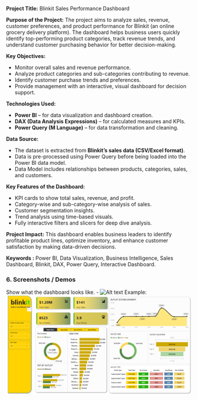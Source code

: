 
**Project Title:** Blinkit Sales Performance Dashboard

**Purpose of the Project:**
The project aims to analyze sales, revenue, customer preferences, and product performance for Blinkit (an online grocery delivery platform). The dashboard helps business users quickly identify top-performing product categories, track revenue trends, and understand customer purchasing behavior for better decision-making.

**Key Objectives:**

* Monitor overall sales and revenue performance.
* Analyze product categories and sub-categories contributing to revenue.
* Identify customer purchase trends and preferences.
* Provide management with an interactive, visual dashboard for decision support.

**Technologies Used:**

* **Power BI** – for data visualization and dashboard creation.
* **DAX (Data Analysis Expressions)** – for calculated measures and KPIs.
* **Power Query (M Language)** – for data transformation and cleaning.

**Data Source:**

* The dataset is extracted from **Blinkit’s sales data (CSV/Excel format)**.
* Data is pre-processed using Power Query before being loaded into the Power BI data model.
* Data Model includes relationships between products, categories, sales, and customers.

**Key Features of the Dashboard:**

* KPI cards to show total sales, revenue, and profit.
* Category-wise and sub-category-wise analysis of sales.
* Customer segmentation insights.
* Trend analysis using time-based visuals.
* Fully interactive filters and slicers for deep dive analysis.

**Project Impact:**
This dashboard enables business leaders to identify profitable product lines, optimize inventory, and enhance customer satisfaction by making data-driven decisions.

**Keywords :** Power BI, Data Visualization, Business Intelligence, Sales Dashboard, Blinkit, DAX, Power Query, Interactive Dashboard.

### 6.	Screenshots / Demos
Show what the dashboard looks like. - ![Alt text](https://github.com/username/repo/assets/image.png)
Example: ![Dashboard Preview](https://github.com/berlin2809/Blinkit-Dashboard/blob/main/Snapshot%20of%20the%20dashboard.png)

